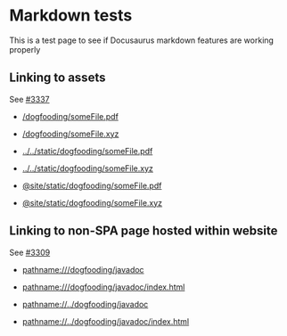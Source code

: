 # Markdown tests

This is a test page to see if Docusaurus markdown features are working properly

## Linking to assets

See [#3337](https://github.com/facebook/docusaurus/issues/3337)

- [/dogfooding/someFile.pdf](/dogfooding/someFile.pdf)

- [/dogfooding/someFile.xyz](/dogfooding/someFile.xyz)

- [../../static/dogfooding/someFile.pdf](../../static/dogfooding/someFile.pdf)

- [../../static/dogfooding/someFile.xyz](../../static/dogfooding/someFile.xyz)

- [@site/static/dogfooding/someFile.pdf](@site/static/dogfooding/someFile.pdf)

- [@site/static/dogfooding/someFile.xyz](@site/static/dogfooding/someFile.xyz)

## Linking to non-SPA page hosted within website

See [#3309](https://github.com/facebook/docusaurus/issues/3309)

- [pathname:///dogfooding/javadoc](pathname:///dogfooding/javadoc)

- [pathname:///dogfooding/javadoc/index.html](pathname:///dogfooding/javadoc/index.html)

- [pathname://../dogfooding/javadoc](pathname://../dogfooding/javadoc)

- [pathname://../dogfooding/javadoc/index.html](pathname://../dogfooding/javadoc/index.html)

